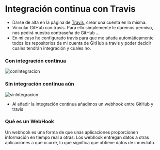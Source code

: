 # Integración continua con Travis

- Darse de alta en la página de [Travis](https://travis-ci.com), crear una cuenta en la misma.
- Vincular GitHub con travis. Para ello simplemente le daremos permiso, nos pedirá nuestra contraseña de GitHub ...
- En mi caso he configurado travis para que me añada automáticamente todos los repositorios de mi cuenta de GItHub a travis y poder decidir cuales tendrán integración y cuales no.

### Con integración continua

![conIntegracion](/images/im1.png)

### Sin integración continua aún

![sinIntegracion](/images/im2.png)

- Al añadir la integración continua añadimos un webhook entre GitHub y travis

### Qué es un WebHook

Un webhook es una forma de que unas aplicaciones proporcionen información en tiempo real a otras. Los webhook entregan datos a otras aplicaciones a que ocurre, lo que significa que obtiene datos de inmediato.
